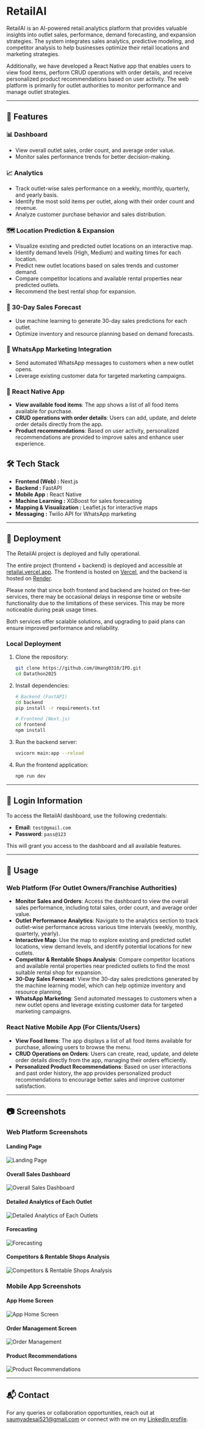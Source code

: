 # RetailAI

RetailAI is an AI-powered retail analytics platform that provides valuable insights into outlet sales, performance, demand forecasting, and expansion strategies. The system integrates sales analytics, predictive modeling, and competitor analysis to help businesses optimize their retail locations and marketing strategies.

Additionally, we have developed a React Native app that enables users to view food items, perform CRUD operations with order details, and receive personalized product recommendations based on user activity. The web platform is primarily for outlet authorities to monitor performance and manage outlet strategies.

---

## 🚀 Features

### 📊 Dashboard
- View overall outlet sales, order count, and average order value.
- Monitor sales performance trends for better decision-making.

### 📈 Analytics
- Track outlet-wise sales performance on a weekly, monthly, quarterly, and yearly basis.
- Identify the most sold items per outlet, along with their order count and revenue.
- Analyze customer purchase behavior and sales distribution.

### 🗺️ Location Prediction & Expansion
- Visualize existing and predicted outlet locations on an interactive map.
- Identify demand levels (High, Medium) and waiting times for each location.
- Predict new outlet locations based on sales trends and customer demand.
- Compare competitor locations and available rental properties near predicted outlets.
- Recommend the best rental shop for expansion.

### 📅 30-Day Sales Forecast
- Use machine learning to generate 30-day sales predictions for each outlet.
- Optimize inventory and resource planning based on demand forecasts.

### 📢 WhatsApp Marketing Integration
- Send automated WhatsApp messages to customers when a new outlet opens.
- Leverage existing customer data for targeted marketing campaigns.

### 📱 React Native App
- **View available food items**: The app shows a list of all food items available for purchase.
- **CRUD operations with order details**: Users can add, update, and delete order details directly from the app.
- **Product recommendations**: Based on user activity, personalized recommendations are provided to improve sales and enhance user experience.

## 🛠️ Tech Stack
- **Frontend (Web) :** Next.js
- **Backend :** FastAPI
- **Mobile App :** React Native
- **Machine Learning :** XGBoost for sales forecasting
- **Mapping & Visualization :** Leaflet.js for interactive maps
- **Messaging :** Twilio API for WhatsApp marketing

---

## 🚀 Deployment

The RetailAI project is deployed and fully operational.

The entire project (frontend + backend) is deployed and accessible at [retailai.vercel.app](https://retailai.vercel.app/). The frontend is hosted on [Vercel](https://vercel.com), and the backend is hosted on [Render](https://render.com).

Please note that since both frontend and backend are hosted on free-tier services, there may be occasional delays in response time or website functionality due to the limitations of these services. This may be more noticeable during peak usage times.

Both services offer scalable solutions, and upgrading to paid plans can ensure improved performance and reliability.

### Local Deployment
1. Clone the repository:
   ```bash
   git clone https://github.com/Umang0310/IPD.git
   cd Datathon2025
   ```
2. Install dependencies:
   ```bash
   # Backend (FastAPI)
   cd backend
   pip install -r requirements.txt
   ```
   ```bash
   # Frontend (Next.js)
   cd frontend
   npm install
   ```
3. Run the backend server:
   ```bash
   uvicorn main:app --reload
   ```
4. Run the frontend application:
   ```bash
   npm run dev
   ```

---

## 🔑 Login Information

To access the RetailAI dashboard, use the following credentials:

- **Email**: `test@gmail.com`
- **Password**: `pass@123`

This will grant you access to the dashboard and all available features.

---

## 📌 Usage

### Web Platform (For Outlet Owners/Franchise Authorities)
- **Monitor Sales and Orders**: Access the dashboard to view the overall sales performance, including total sales, order count, and average order value.
- **Outlet Performance Analytics**: Navigate to the analytics section to track outlet-wise performance across various time intervals (weekly, monthly, quarterly, yearly).
- **Interactive Map**: Use the map to explore existing and predicted outlet locations, view demand levels, and identify potential locations for new outlets.
- **Competitor & Rentable Shops Analysis**: Compare competitor locations and available rental properties near predicted outlets to find the most suitable rental shop for expansion.
- **30-Day Sales Forecast**: View the 30-day sales predictions generated by the machine learning model, which can help optimize inventory and resource planning.
- **WhatsApp Marketing**: Send automated messages to customers when a new outlet opens and leverage existing customer data for targeted marketing campaigns.

### React Native Mobile App (For Clients/Users)
- **View Food Items**: The app displays a list of all food items available for purchase, allowing users to browse the menu.
- **CRUD Operations on Orders**: Users can create, read, update, and delete order details directly from the app, managing their orders efficiently.
- **Personalized Product Recommendations**: Based on user interactions and past order history, the app provides personalized product recommendations to encourage better sales and improve customer satisfaction.

---

## 📷 Screenshots

### Web Platform Screenshots
#### Landing Page
![Landing Page](frontend/assets/Landing-Page.png)

#### Overall Sales Dashboard
![Overall Sales Dashboard](frontend/assets/Overall-Sales-Dashboard.png)

#### Detailed Analytics of Each Outlet
![Detailed Analytics of Each Outlets](frontend/assets/Detailed-Analytics.png)

#### Forecasting
![Forecasting](frontend/assets/Forecasting.png)

#### Competitors & Rentable Shops Analysis
![Competitors & Rentable Shops Analysis](frontend/assets/Competitors-and-Rentable-Shops-Analysis.png)

### Mobile App Screenshots
#### App Home Screen
![App Home Screen](frontend/assets/App-Home-Screen.png)

#### Order Management Screen
![Order Management](frontend/assets/Order-Management.png)

#### Product Recommendations
![Product Recommendations](frontend/assets/Product-Recommendations.png)

---

## 📬 Contact
For any queries or collaboration opportunities, reach out at [saumyadesai521@gmail.com](mailto:saumyadesai521@gmail.com) or connect with me on my [LinkedIn profile](https://www.linkedin.com/in/saumya-desai-42757328a).
